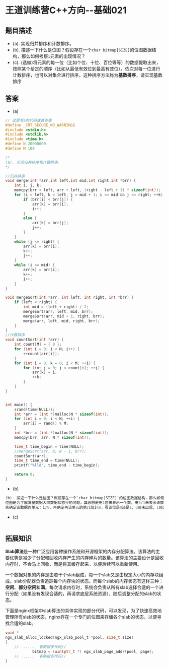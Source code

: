 # 王道训练营C++方向--基础021

## 题目描述

- (a). 实现归并排序和计数排序。
- (b). 描述一下什么是位图？假设存在一个`char bitmap[SIZE]`的位图数据结构，那么如何考察`i`元素的出现情况？
- (c). (选做)将元素的每一位（比如个位、十位、百位等等）的数据提取出来，按照某个给定的顺序（比如从最低有效位到最高有效位），依次对每一位进行计数排序，也可以对集合进行排序，这种排序方法称为**基数排序**，请实现基数排序

## 答案

- (a)

```c
// 这里写a的代码或者答案
#define _CRT_SECURE_NO_WARNINGS
#include <stdio.h>
#include <stdlib.h>
#include <time.h>
#define N 20000000
#define M 100

/*
(a). 实现归并排序和计数排序。
*/

//归并排序
void merge(int *arr,int left,int mid,int right,int *brr) {
	int i, j, k;
	memcpy(brr + left, arr + left, (right - left + 1) * sizeof(int));
	for (i = left, k = left, j = mid + 1; i <= mid && j <= right; ++k) {
		if (brr[i] < brr[j]) {
			arr[k] = brr[i];
			i++;
		}
		else {
			arr[k] = brr[j];
			j++;
		}
	}
	while (j <= right) {
		arr[k] = brr[i];
		k++;
		j++;
	}
	while (i <= mid) {
		arr[k] = brr[i];
		k++;
		i++;
	}
}

void mergeSort(int *arr, int left, int right, int *brr) {
	if (left < right) {
		int mid = (left + right) / 2;
		mergeSort(arr, left, mid, brr);
		mergeSort(arr, mid + 1, right, brr);
		merge(arr, left, mid, right, brr);
	}
}
//计数排序
void countSort(int *arr) {
	int count[M] = { 0 };
	for (int i = 0; i < N; i++) {
		++count[arr[i]];
	}
	for (int i = 0, k = 0; i < M; ++i) {
		for (int j = 0; j < count[i]; ++j) {
			arr[k] = i;
			++k;
		}
	}
}


int main() {
	srand(time(NULL));
	int *arr = (int *)malloc(N * sizeof(int));
	for (int i = 0; i < N; ++i) {
		arr[i] = rand() % M;
	}
	int *brr = (int *)malloc(N * sizeof(int));
	memcpy(brr, arr, N * sizeof(int));

	time_t time_begin = time(NULL);
	//mergeSort(arr, 0, N - 1, brr);
	countSort(arr);
	time_t time_end = time(NULL);
	printf("%lld", time_end - time_begin);

	return 0;
}
```

- (b)

```c
(b). 描述一下什么是位图？假设存在一个`char bitmap[SIZE]`的位图数据结构，那么如何考察`i`元素的出现情况？
位图是为了解决量数据大而数据状态少的问题，其思想是用1位来表示一个数，用0/1来表示该数是否存在。
先确定该数据的单元：i/8，再确定再该单元的第几位i%8，看该位是0还是1，0则未出现，1则出现。
```

- (c)

```c

```



## 拓展知识

**Slab算法**是一种广泛应用各种操作系统和开源框架的内存分配算法。该算法的主要优势是减少了分配和回收内存产生的内存碎片的数量。该算法的主要设计是回收内存时，不会马上回收，而是将其缓存起来，以便后续可以重新使用。

一个数据对象的内存是由若干个slab组成，每一个slab又是由规定大小的内存块组成。slab分配器负责追踪每个内存块的状态。而每个slab的内存状态有这样三种：**空闲**、**部分空闲**和**满**。每次请求内存时，系统会负责从所有slab选择合适的一个进行分配（如果没有发现合适的，再请求底层系统资源），随后调整分配的slab的状态。

下面是nginx框架中slab算法的具体实现的部分代码，可以发现，为了快速高效地管理所有slab的状态，nginx存在一个专门的位图来存储各个slab的状态，以便寻找合适的slab。

```c
void *
ngx_slab_alloc_locked(ngx_slab_pool_t *pool, size_t size)
{
	// ......  省略很多代码// 
            bitmap = (uintptr_t *) ngx_slab_page_addr(pool, page);
	// ......  省略很多代码//
}

```



